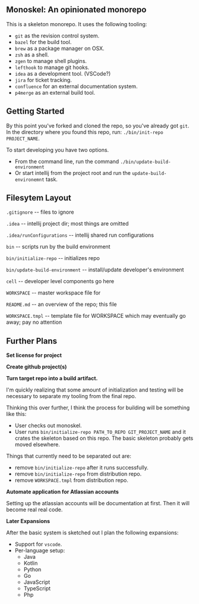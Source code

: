 Monoskel: An opinionated monorepo
---

This is a skeleton monorepo. It uses the following tooling:

* `git` as the revision control system.
* `bazel` for the build tool.
* `brew` as a package manager on OSX.
* `zsh` as a shell.
* `zgen` to manage shell plugins.
* `lefthook` to manage git hooks.
* `idea` as a development tool. (VSCode?)
* `jira` for ticket tracking.
* `confluence` for an external documentation system.
* `p4merge` as an external build tool.

Getting Started
---
By this point you've forked and cloned the repo, so you've already
got `git`. In the directory where you found this repo, run:
`./bin/init-repo PROJECT_NAME`.

To start developing you have two options.

* From the command line, run the command `./bin/update-build-environment`
* Or start intellij from the project root and run the `update-build-environemnt` task. 

Filesytem Layout
---
`.gitignore` -- files to ignore 

`.idea` -- intellij project dir; most things are omitted

`.idea/runConfigurations` -- intellij shared run configurations

`bin` -- scripts run by the build environment

`bin/initialize-repo` -- initializes repo

`bin/update-build-environment` -- install/update developer's environment 

`cell` -- developer level components go here

`WORKSPACE` -- master workspace file for  

`README.md` -- an overview of the repo; this file

`WORKSPACE.tmpl` -- template file for WORKSPACE which may eventually go away; pay no attention

Further Plans
---

**Set license for project**

**Create github project(s)**

**Turn target repo into a build artifact.**

I'm quickly realizing that some amount of initialization and testing
will be necessary to separate my tooling from the final repo.

Thinking this over further, I think the process for building will be
something like this:

* User checks out monoskel.
* User runs `bin/initialize-repo PATH_TO_REPO GIT_PROJECT_NAME` and it crates the
  skeleton based on this repo. The basic skeleton probably gets moved elsewhere.
 

Things that currently need to be separated out are:
* remove `bin/initialize-repo` after it runs successfully.
* remove `bin/initialize-repo` from distribution repo.
* remove `WORKSPACE.tmpl` from distribution repo.

**Automate application for Atlassian accounts**

Setting up the atlassian accounts will be documentation at first. Then
it will become real real code.

**Later Expansions**

After the basic system is sketched out I plan the following expansions:

* Support for `vscode`.
* Per-language setup:
  * Java
  * Kotlin
  * Python
  * Go
  * JavaScript
  * TypeScript
  * Php


